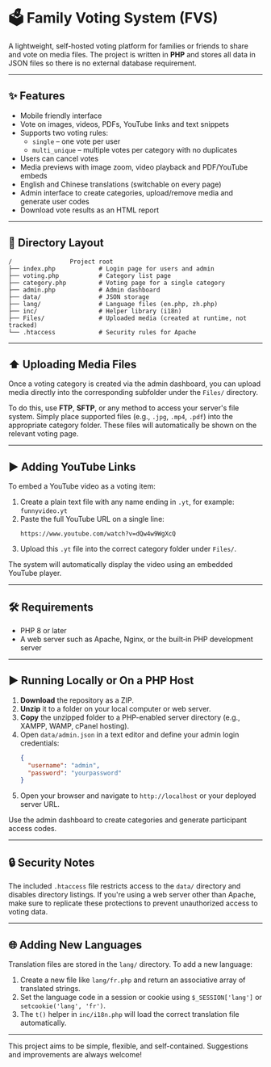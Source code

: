 # 🗳️ Family Voting System (FVS)

A lightweight, self-hosted voting platform for families or friends to share and vote on media files. The project is written in **PHP** and stores all data in JSON files so there is no external database requirement.

---

## ✨ Features

- Mobile friendly interface  
- Vote on images, videos, PDFs, YouTube links and text snippets  
- Supports two voting rules:
  - `single` – one vote per user
  - `multi_unique` – multiple votes per category with no duplicates  
- Users can cancel votes  
- Media previews with image zoom, video playback and PDF/YouTube embeds  
- English and Chinese translations (switchable on every page)  
- Admin interface to create categories, upload/remove media and generate user codes  
- Download vote results as an HTML report  

---

## 📁 Directory Layout

```
/                Project root
├── index.php            # Login page for users and admin
├── voting.php           # Category list page
├── category.php         # Voting page for a single category
├── admin.php            # Admin dashboard
├── data/                # JSON storage
├── lang/                # Language files (en.php, zh.php)
├── inc/                 # Helper library (i18n)
├── Files/               # Uploaded media (created at runtime, not tracked)
└── .htaccess            # Security rules for Apache
```

---

## ⬆️ Uploading Media Files

Once a voting category is created via the admin dashboard, you can upload media directly into the corresponding subfolder under the `Files/` directory.

To do this, use **FTP**, **SFTP**, or any method to access your server's file system. Simply place supported files (e.g., `.jpg`, `.mp4`, `.pdf`) into the appropriate category folder. These files will automatically be shown on the relevant voting page.

---

## ▶️ Adding YouTube Links

To embed a YouTube video as a voting item:

1. Create a plain text file with any name ending in `.yt`, for example: `funnyvideo.yt`
2. Paste the full YouTube URL on a single line:
   ```
   https://www.youtube.com/watch?v=dQw4w9WgXcQ
   ```
3. Upload this `.yt` file into the correct category folder under `Files/`.

The system will automatically display the video using an embedded YouTube player.

---

## 🛠 Requirements

- PHP 8 or later  
- A web server such as Apache, Nginx, or the built‑in PHP development server  

---

## ▶️ Running Locally or On a PHP Host

1. **Download** the repository as a ZIP.
2. **Unzip** it to a folder on your local computer or web server.
3. **Copy** the unzipped folder to a PHP-enabled server directory (e.g., XAMPP, WAMP, cPanel hosting).
4. Open `data/admin.json` in a text editor and define your admin login credentials:
   ```json
   {
     "username": "admin",
     "password": "yourpassword"
   }
   ```
5. Open your browser and navigate to `http://localhost` or your deployed server URL.

Use the admin dashboard to create categories and generate participant access codes.

---

## 🔒 Security Notes

The included `.htaccess` file restricts access to the `data/` directory and disables directory listings. If you're using a web server other than Apache, make sure to replicate these protections to prevent unauthorized access to voting data.

---

## 🌐 Adding New Languages

Translation files are stored in the `lang/` directory. To add a new language:

1. Create a new file like `lang/fr.php` and return an associative array of translated strings.
2. Set the language code in a session or cookie using `$_SESSION['lang']` or `setcookie('lang', 'fr')`.
3. The `t()` helper in `inc/i18n.php` will load the correct translation file automatically.

---

This project aims to be simple, flexible, and self-contained. Suggestions and improvements are always welcome!
